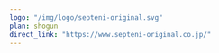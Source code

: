 ```yaml
---
logo: "/img/logo/septeni-original.svg"
plan: shogun
direct_link: "https://www.septeni-original.co.jp/"
---
```

